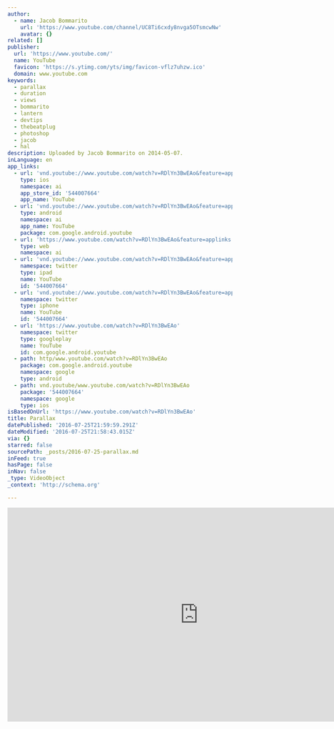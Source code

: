 ```yaml
---
author:
  - name: Jacob Bommarito
    url: 'https://www.youtube.com/channel/UC8Ti6cxdy8nvga5OTsmcwNw'
    avatar: {}
related: []
publisher:
  url: 'https://www.youtube.com/'
  name: YouTube
  favicon: 'https://s.ytimg.com/yts/img/favicon-vflz7uhzw.ico'
  domain: www.youtube.com
keywords:
  - parallax
  - duration
  - views
  - bommarito
  - lantern
  - devtips
  - thebeatplug
  - photoshop
  - jacob
  - hal
description: Uploaded by Jacob Bommarito on 2014-05-07.
inLanguage: en
app_links:
  - url: 'vnd.youtube://www.youtube.com/watch?v=RDlYn3BwEAo&feature=applinks'
    type: ios
    namespace: ai
    app_store_id: '544007664'
    app_name: YouTube
  - url: 'vnd.youtube://www.youtube.com/watch?v=RDlYn3BwEAo&feature=applinks'
    type: android
    namespace: ai
    app_name: YouTube
    package: com.google.android.youtube
  - url: 'https://www.youtube.com/watch?v=RDlYn3BwEAo&feature=applinks'
    type: web
    namespace: ai
  - url: 'vnd.youtube://www.youtube.com/watch?v=RDlYn3BwEAo&feature=applinks'
    namespace: twitter
    type: ipad
    name: YouTube
    id: '544007664'
  - url: 'vnd.youtube://www.youtube.com/watch?v=RDlYn3BwEAo&feature=applinks'
    namespace: twitter
    type: iphone
    name: YouTube
    id: '544007664'
  - url: 'https://www.youtube.com/watch?v=RDlYn3BwEAo'
    namespace: twitter
    type: googleplay
    name: YouTube
    id: com.google.android.youtube
  - path: http/www.youtube.com/watch?v=RDlYn3BwEAo
    package: com.google.android.youtube
    namespace: google
    type: android
  - path: vnd.youtube/www.youtube.com/watch?v=RDlYn3BwEAo
    package: '544007664'
    namespace: google
    type: ios
isBasedOnUrl: 'https://www.youtube.com/watch?v=RDlYn3BwEAo'
title: Parallax
datePublished: '2016-07-25T21:59:59.291Z'
dateModified: '2016-07-25T21:58:43.015Z'
via: {}
starred: false
sourcePath: _posts/2016-07-25-parallax.md
inFeed: true
hasPage: false
inNav: false
_type: VideoObject
_context: 'http://schema.org'

---
```

<iframe src="https://cdn.embedly.com/widgets/media.html?src=https%3A%2F%2Fwww.youtube.com%2Fembed%2FRDlYn3BwEAo%3Ffeature%3Doembed&amp;url=http%3A%2F%2Fwww.youtube.com%2Fwatch%3Fv%3DRDlYn3BwEAo&amp;image=https%3A%2F%2Fi.ytimg.com%2Fvi%2FRDlYn3BwEAo%2Fhqdefault.jpg&amp;key=b7d04c9b404c499eba89ee7072e1c4f7&amp;type=text%2Fhtml&amp;schema=youtube" width="854" height="480" scrolling="no" frameborder="0" allowfullscreen="" style=""></iframe>